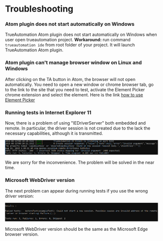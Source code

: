 # Troubleshooting

### Atom plugin does not start automatically on Windows

TrueAutomation Atom plugin does not start automatically on Windows when user open trueautomation project.
**Workaround:** run command `trueautomation ide` from root folder of your project. It will launch TrueAutomation Atom plugin.

### Atom plugin can't manage browser window on Linux and Windows

After clicking on the TA button in Atom, the browser will not open automatically. You need to open a new window or chrome browser tab, go to the link to the site that you need to test, activate the Element Picker chrome extension and select the element. Here is the link [how to use Element Picker](https://app.trueautomation.io/howtouse/)

### Running tests in Internet Explorer 11

Now, there is a problem of using "IEDriverServer" both embedded and remote. In particular, the driver session is not created due to the lack the necessary capabilities, although it is transmitted.

![Technology stack](../_images/troubleshooting-IEDriverServer.png 'Technology stack')

We are sorry for the inconvenience. The problem will be solved in the near time.


### Microsoft WebDriver version

The next problem can appear during running tests if you use the wrong driver version:

![Technology stack](../_images/troubleshooting-MicrosoftWD.png 'Technology stack')

Microsoft WebDriver version should be the same as the Microsoft Edge browser version.
